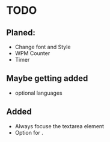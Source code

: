 # TODO

## Planed:
- Change font and Style
- WPM Counter
- Timer 

## Maybe getting added
- optional languages

## Added
- Always focuse the textarea element
- Option for .